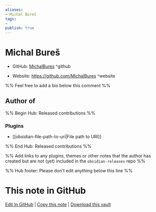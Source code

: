 ```yaml
---
aliases:
- Michal Bureš
tags:
- 
publish: true
---
```


# Michal Bureš

- GitHub: [MichalBures](https://github.com/MichalBures/) ^github
<!-- - Discord: `@` ^discord-->
- Website: <https://github.com/MichalBures> ^website
<!-- - [[Publish sites|Publish site]]: ^publish-->

%% Feel free to add a bio below this comment %%


## Author of

%% Begin Hub: Released contributions %%
### Plugins
- [[obsidian-file-path-to-uri|File path to URI]]

%% End Hub: Released contributions %%

%% Add links to any plugins, themes or other notes that the author has created but are not (yet) included in the `obsidian-releases` repo %%

<!--
### Unlisted plugins
-->

<!--
### Others
-->

<!--
## Sponsor this author
-->

<!-- - [[GitHub sponsors]]: [Sponsor @MichalBures on GitHub Sponsors](https://github.com/sponsors/MichalBures) ^github-sponsor-->
<!-- - [[Buy me a coffee]]: <https://> ^buy-me-a-coffee-->
<!-- - [[PayPal]]: <https://> ^paypal-->
<!-- - [[Patreon]]: <https://> ^patreon-->

<!--
## Follow this author
-->

<!-- - [[YouTube Channels|On YouTube]]: <https://> ^youtube-->
<!-- - Twitter: <https://> ^twitter-->
<!-- - ... -->

%% Hub footer: Please don't edit anything below this line %%

# This note in GitHub

<span class="git-footer">[Edit In GitHub](https://github.dev/obsidian-community/obsidian-hub/blob/main/01%20-%20Community/People/MichalBures.md "git-hub-edit-note") | [Copy this note](https://raw.githubusercontent.com/obsidian-community/obsidian-hub/main/01%20-%20Community/People/MichalBures.md "git-hub-copy-note") | [Download this vault](https://github.com/obsidian-community/obsidian-hub/archive/refs/heads/main.zip "git-hub-download-vault") </span>
